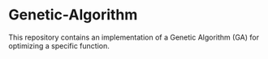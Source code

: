 # Genetic-Algorithm
This repository contains an implementation of a Genetic Algorithm (GA) for optimizing a specific function. 
